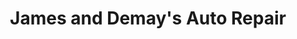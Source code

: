 ---
title: "James and Demay's Auto Repair"
url: /erie/james-and-demays-auto-repair/
shop: car repair
---
